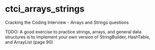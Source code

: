 # ctci_arrays_strings
Cracking the Coding Interview - Arrays and Strings questions

TODO: A good exercise to practice strings, arrays, and general data structures is to implement your own version of StringBuilder, HashTable, and ArrayList (page 90)
